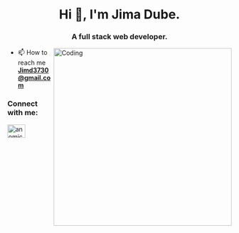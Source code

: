  <h1 align="center">Hi 👋, I'm Jima Dube.</h1>
<h3 align="center">A full stack web developer.</h3>
<img align="right" alt="Coding" width="400" src="https://scontent.fadd1-1.fna.fbcdn.net/v/t39.30808-6/275371508_1866188320256751_3438403354948968629_n.jpg?_nc_cat=103&ccb=1-5&_nc_sid=09cbfe&_nc_ohc=7uQHLqmKrikAX8KUAjo&_nc_ht=scontent.fadd1-1.fna&oh=00_AT80o1X7fCRUIUGtja63-z6YdmlII0EM63AGgqBLduGnMw&oe=624DBEC9">

<!-- <p align="left"> <img src="https://komarev.com/ghpvc/?username=megh2507&label=Profile%20views&color=0e75b6&style=flat" alt="megh2507" /> </p> -->

- 📫 How to reach me **Jimd3730@gmail.com**

<h3 align="left">Connect with me:</h3>
<p align="left">
<a href="https://www.linkedin.com/in/jima-dube-a88429200/" target="blank"><img align="center" src="https://raw.githubusercontent.com/rahuldkjain/github-profile-readme-generator/master/src/images/icons/Social/linked-in-alt.svg" alt="anomic" height="30" width="40" /></a>
